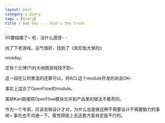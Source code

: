 ```yaml
---
layout: post
category : diary
tags : [diary]
title : bad day - - that's the truth
---
```


00要结婚了~ 呃，没什么感受- -

找了下老游戏，运气很好，找到了《宾尼兔大冒险》

niceday.

还有个兰博(?)的大地图游戏找不到~

这一段在公司里混的还算可以，将ACL这个module开发的尚且OK~

事实上混合了OpenFlow的module。

美研Karl直接把OpenFlow模块合并到产品里的做法不敢苟同。

作为一个专家，应该去做设计才对，为什么总是做这种不需要设计不需要脑力的事呢~ 事先也不沟通一下。我觉得提上去这套方案肯定是不行的。
